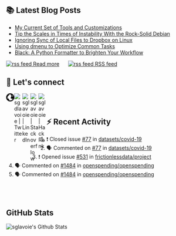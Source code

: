 ## 📚 Latest Blog Posts

<!-- BLOG-POST-LIST:START -->

- [My Current Set of Tools and Customizations](https://www.sglavoie.com/posts/2020/06/06/my-current-set-of-tools-and-customizations/)
- [Tip the Scales in Times of Instability With the Rock-Solid Debian](https://www.sglavoie.com/posts/2020/04/05/tip-the-scales-in-times-of-instability-with-the-rock-solid-debian/)
- [Ignoring Sync of Local Files to Dropbox on Linux](https://www.sglavoie.com/posts/2019/11/30/ignoring-sync-of-local-files-to-dropbox-on-linux/)
- [Using dmenu to Optimize Common Tasks](https://www.sglavoie.com/posts/2019/11/10/using-dmenu-to-optimize-common-tasks/)
- [Black: A Python Formatter to Brighten Your Workflow](https://www.sglavoie.com/posts/2019/07/13/black-a-python-formatter-to-brighten-your-workflow/)
<!-- BLOG-POST-LIST:END -->

[<img alt="rss feed" width="22px" src="https://cdn.jsdelivr.net/npm/simple-icons@v3/icons/readthedocs.svg" /> Read more][website] &nbsp;&nbsp;&nbsp;&nbsp; [<img alt="rss feed" width="22px" src="https://cdn.jsdelivr.net/npm/simple-icons@v3/icons/rss.svg" /> RSS feed][rss]

## 🔌 Let's connect

[<img align="left" alt="sglavoie.com" width="22px" src="https://raw.githubusercontent.com/iconic/open-iconic/master/svg/globe.svg" />][website]
[<img align="left" alt="sgdlavoie | Twitter" width="22px" src="https://cdn.jsdelivr.net/npm/simple-icons@v3/icons/twitter.svg" />][twitter]
[<img align="left" alt="sglavoie | LinkedIn" width="22px" src="https://cdn.jsdelivr.net/npm/simple-icons@v3/icons/linkedin.svg" />][linkedin]
[<img align="left" alt="sglavoie | Stackoverflow" width="22px" src="https://cdn.jsdelivr.net/npm/simple-icons@v3/icons/stackoverflow.svg" />][stackoverflow]
[<img align="left" alt="sglavoie | HackRank" width="22px" src="https://cdn.jsdelivr.net/npm/simple-icons@v3/icons/hackerrank.svg" />][hackerrank]

<br /><br />

## :zap: Recent Activity

<!--START_SECTION:activity-->
1. ❗️ Closed issue [#77](https://github.com//datasets/covid-19/issues/77) in [datasets/covid-19](https://github.com//datasets/covid-19)
2. 🗣 Commented on [#77](https://github.com//datasets/covid-19/issues/77) in [datasets/covid-19](https://github.com//datasets/covid-19)
3. ❗️ Opened issue [#531](https://github.com//frictionlessdata/project/issues/531) in [frictionlessdata/project](https://github.com//frictionlessdata/project)
4. 🗣 Commented on [#1484](https://github.com//openspending/openspending/issues/1484) in [openspending/openspending](https://github.com//openspending/openspending)
5. 🗣 Commented on [#1484](https://github.com//openspending/openspending/issues/1484) in [openspending/openspending](https://github.com//openspending/openspending)
<!--END_SECTION:activity-->


<br /><br />

## GitHub Stats

<img alt="sglavoie's Github Stats" src="https://github-readme-stats.sglavoie.vercel.app/api?username=sglavoie&show_icons=true&hide_border=true" />

<br /><br />

[hackerrank]: https://www.hackerrank.com/sglavoie
[rss]: https://www.sglavoie.com/feeds/sglavoie.rss.xml
[website]: https://www.sglavoie.com
[twitter]: https://twitter.com/sgdlavoie
[linkedin]: https://www.linkedin.com/in/sglavoie
[stackoverflow]: https://stackoverflow.com/story/sglavoie
